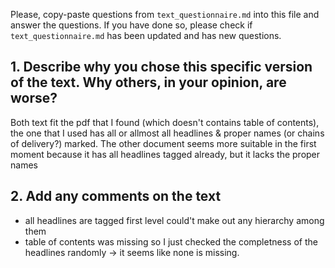 

Please, copy-paste questions from `text_questionnaire.md` into this file and answer the questions.
If you have done so, please check if `text_questionnaire.md` has been updated and has new questions.

## 1. Describe why you chose this specific version of the text. Why others, in your opinion, are worse?

Both text fit the pdf that I found (which doesn't contains table of contents), the one that I used has all or allmost all headlines & proper names (or chains of delivery?) marked. The other document seems more suitable in the first moment because it has all headlines tagged already, but it lacks the proper names

## 2. Add any comments on the text

- all headlines are tagged first level could't make out any hierarchy among them
- table of contents was missing so I just checked the completness of the headlines randomly -> it seems like none is missing. 